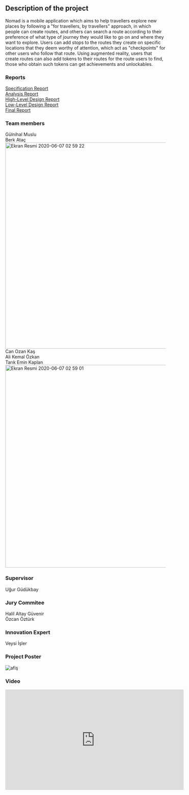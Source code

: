 ## Description of the project
Nomad is a mobile application which aims to help travellers explore new places by following a "for travellers, by travellers" approach, in which people can create routes, and others can search a route according to their preference of what type of journey they would like to go on and where they want to explore. Users can add stops to the routes they create on specific locations that they deem worthy of attention, which act as "checkpoints" for other users who follow that route. Using augmented reality, users that create routes can also add tokens to their routes for the route users to find, those who obtain such tokens can get achievements and unlockables.

### Reports
[Specification Report](https://github.com/nomad-design/nomad-design.github.io/raw/master/SpecificationReport_Nomad.pdf)<br>
[Analysis Report](https://github.com/nomad-design/nomad-design.github.io/raw/master/AnalysisReport_Nomad.pdf)<br>
[High-Level Design Report](https://github.com/nomad-design/nomad-design.github.io/raw/master/HighLevelDesignReport_Nomad.pdf)<br>
[Low-Level Design Report](https://github.com/nomad-design/nomad-design.github.io/raw/master/LowLevelDesignReport_Nomad.pdf)<br>
[Final Report](https://github.com/nomad-design/nomad-design.github.io/raw/master/FinalReport_Nomad.pdf)<br>

### Team members
Gülnihal Muslu <br> 
Berk Ataç <br>
<img width="646" alt="Ekran Resmi 2020-06-07 02 59 22" src="https://user-images.githubusercontent.com/66538043/83956868-f8a84b00-a86a-11ea-8ad4-07623f488cc5.png">
Can Ozan Kaş <br>
Ali Kemal Özkan <br>
Tarık Emin Kaplan <br>
<img width="635" alt="Ekran Resmi 2020-06-07 02 59 01" src="https://user-images.githubusercontent.com/66538043/83956863-f2b26a00-a86a-11ea-8607-b9182d31a7b9.png">

### Supervisor
Uğur Güdükbay

### Jury Commitee
Halil Altay Güvenir <br>
Özcan Öztürk

### Innovation Expert
Veysi İşler

### Project Poster
![afiş](https://user-images.githubusercontent.com/66538043/83956788-69029c80-a86a-11ea-8bb9-7894e2da59d6.jpg)

### Video

<iframe width="560" height="315" src="https://www.youtube.com/embed/jZ_7HuRL-YA" frameborder="0" allow="accelerometer; autoplay; encrypted-media; gyroscope; picture-in-picture" allowfullscreen></iframe>
